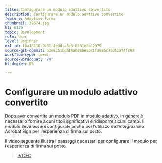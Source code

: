 ```yaml
---
title: Configurare un modulo adattivo convertito
description: Configurare un modulo adattivo convertito
feature: Adaptive Forms
thumbnail: 39574.jpg
kt: 6126
topic: Development
role: User
level: Beginner
exl-id: fba18118-0431-4edd-a5a6-0281e8c12979
source-git-commit: b3e9251bdb18a008be95c1fa9e5c79252a74fc98
workflow-type: tm+mt
source-wordcount: '74'
ht-degree: 0%

---
```


# Configurare un modulo adattivo convertito

Dopo aver convertito un modulo PDF in modulo adattivo, in genere è necessario fornire alcuni titoli significativi e ridisporre alcuni campi. Il modulo deve essere configurato anche per l’utilizzo dell’integrazione Acrobat Sign per l’esperienza di firma sul posto.

Il video seguente illustra i passaggi necessari per configurare il modulo per l’esperienza di firma sul posto

>[!VIDEO](https://video.tv.adobe.com/v/39574?quality=12&learn=on)
